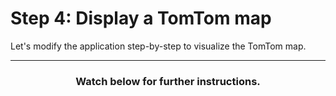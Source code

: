 # Step 4: Display a TomTom map

Let's modify the application step-by-step to visualize the TomTom map.

<hr>
<h3 align="center">Watch below for further instructions.</h3>
